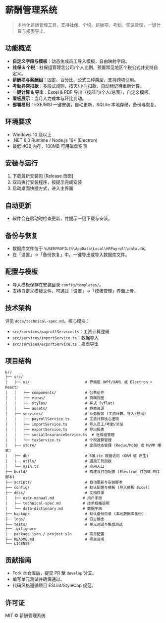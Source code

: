 # 薪酬管理系统

> 本地化薪酬管理工具，支持社保、个税、薪酬项、考勤、奖惩管理，一键计算与报表导出。

## 功能概览

- **自定义字段与模板**：动态生成员工导入模板，自由映射字段。
- **社保 & 个税**：社保组管理含公司/个人比例，预置常见地区个税公式并支持自定义。
- **薪酬项与薪酬组**：固定、百分比、公式三种类型，支持跨项引用。
- **考勤异常扣款**：多段式规则、按天/小时扣款、自动标记待重新计算。
- **一键计算 & 导出**：Excel & PDF 导出（按部门/个人/总表），自定义模板。
- **看板展示**：当月人力成本与环比变动。
- **部署易用**：EXE/MSI 一键安装，自动更新，SQLite 本地存储，备份与恢复。

## 环境要求

- Windows 10 及以上
- .NET 6.0 Runtime / Node.js 16+ (Electron)
- 最低 4GB 内存，100MB 可用磁盘空间

## 安装与运行

1. 下载最新安装包 [Release 页面]
2. 双击执行安装程序，按提示完成安装
3. 启动桌面快捷方式，进入主界面

## 自动更新

- 软件会在启动时检查更新，并提示一键下载与安装。

## 备份与恢复

- 数据库文件位于 `%USERPROFILE%\AppData\Local\HRPayroll\data.db`。
- 在「设置」→「备份恢复」中，一键导出或导入数据库文件。

## 配置与模板

- 导入模板保存在安装目录 `config/templates/`。
- 支持自定义模板文件，可通过「设置」→「模板管理」界面上传。

## 技术架构

详见 `docs/technical-spec.md`。核心模块：

- `src/services/payrollService.ts`：工资计算逻辑
- `src/services/importService.ts`：数据导入
- `src/services/exportService.ts`：报表导出

## 项目结构

```
hr/
├── src/
│   ├── ui/                         # 界面层（WPF/XAML 或 Electron + React）
│   │   ├── components/             # 公共组件
│   │   ├── views/                  # 页面视图
│   │   ├── styles/                 # 样式 (vflat)
│   │   └── assets/                 # 静态资源
│   ├── services/                   # 业务服务 (工资计算、导入/导出)
│   │   ├── payrollService.ts       # 工资计算核心逻辑
│   │   ├── importService.ts        # 导入员工/考勤/奖惩
│   │   ├── exportService.ts        # 导出报表
│   │   ├── socialInsuranceService.ts  # 社保组管理
│   │   └── taxService.ts           # 个税速算管理
│   ├── store/                      # 全局状态管理 (Redux/MobX 或 MVVM 模式)
│   ├── db/                         # SQLite 数据访问 (ORM 或 原生)
│   ├── utils/                      # 通用工具函数
│   └── main.ts                     # 应用入口
├── build/                          # 构建与打包配置 (Electron 打包或 MSI 脚本)
├── scripts/                        # 自动更新与安装脚本
├── config/                         # 默认配置与模板 (导入模板 Excel)
├── docs/                           # 文档目录
│   ├── user-manual.md             # 用户手册
│   ├── technical-spec.md          # 技术规格说明
│   └── data-dictionary.md         # 数据字典
├── backup/                         # 默认备份目录 (本地数据库备份)
├── logs/                           # 日志输出
├── tests/                          # 单元测试与集成测试
├── .gitignore
├── package.json / project.sln      # 项目配置
├── README.md                       # 项目说明
└── LICENSE
```

## 贡献指南

- Fork 本仓库后，提交 PR 至 `develop` 分支。
- 编写单元测试并确保通过。
- 代码风格遵循项目 ESLint/StyleCop 规范。

## 许可证

MIT © 薪酬管理系统